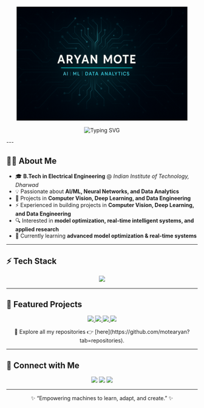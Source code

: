 <!-- Main GIF Banner -->
<p align="center">
  <img src="https://raw.githubusercontent.com/motearyan/motearyan/main/assets/image1.png" 
       alt="AI Banner" 
       style="width:100%; height:auto; max-height:300px; object-fit:contain;" />
</p>


<!-- Typing Intro Banner -->
<p align="center">
  <img src="https://readme-typing-svg.herokuapp.com?font=Fira+Code&weight=500&size=28&pause=1000&color=00C2FF&center=true&vCenter=true&width=700&lines=Hi+%F0%9F%91%8B,+I'm+Aryan+Mote%3BB.Tech+in+Electrical+Engineering%3BIIT+Dharwad%3BAI+%7C+ML+%7C+Data+Analytics%3BEngineer+%7C+Innovator+%7C+Problem+Solver" alt="Typing SVG" />
</p>
---

## 👨‍🎓 About Me  

- 🎓 **B.Tech in Electrical Engineering** @ *Indian Institute of Technology, Dharwad*  
- 💡 Passionate about **AI/ML, Neural Networks, and Data Analytics**  
- 🚀 Projects in **Computer Vision, Deep Learning, and Data Engineering**  
- ⚡ Experienced in building projects in **Computer Vision, Deep Learning, and Data Engineering**  
- 🔍 Interested in **model optimization, real-time intelligent systems, and applied research**  
- 🌱 Currently learning **advanced model optimization & real-time systems**  

---

## ⚡ Tech Stack  

<p align="center">
  <img src="https://skillicons.dev/icons?i=python,cpp,tensorflow,pytorch,sklearn,r,mysql,git,github,linux,aws,gcp,azure,html,css,js,react&theme=dark" />
</p>

---

## 🚀 Featured Projects  

<p align="center">
  <a href="https://github.com/motearyan/Thermal-Image-Super-Resolution">
    <img src="https://github-readme-stats.vercel.app/api/pin/?username=motearyan&repo=Thermal-Image-Super-Resolution&theme=tokyonight&hide_border=true&border_radius=15" />
  </a>
  <a href="https://github.com/motearyan/Flood_detection">
    <img src="https://github-readme-stats.vercel.app/api/pin/?username=motearyan&repo=Flood_detection&theme=tokyonight&hide_border=true&border_radius=15" />
  </a>
  <a href="https://github.com/motearyan/Lip-Reading-for-Speech-to-Text-Conversion">
    <img src="https://github-readme-stats.vercel.app/api/pin/?username=motearyan&repo=Lip-Reading-for-Speech-to-Text-Conversion&theme=tokyonight&hide_border=true&border_radius=15" />
  </a>
   <a href="https://github.com/motearyan/Databricks-End-to-End-Project">
    <img src="https://github-readme-stats.vercel.app/api/pin/?username=motearyan&repo=Databricks-End-to-End-Project&theme=tokyonight&hide_border=true&border_radius=15" />
  </a>
</p>

<p align="center">
  🔗 Explore all my repositories 👉 [here](https://github.com/motearyan?tab=repositories).
</p>

---


## 🤝 Connect with Me  

<p align="center">
  <a href="mailto:motearyan0@gmail.com"><img src="https://img.shields.io/badge/Email-D14836?style=for-the-badge&logo=gmail&logoColor=white"></a>
  <a href="https://www.linkedin.com/in/aryan-mote"><img src="https://img.shields.io/badge/LinkedIn-0A66C2?style=for-the-badge&logo=linkedin&logoColor=white"></a>
  <a href="https://codolio.com/profile/aryannm">
  <img src="https://img.shields.io/badge/Codolio-101010?style=for-the-badge&logo=codio&logoColor=white">
</a>
</p>

---

<p align="center">✨ “Empowering machines to learn, adapt, and create.” ✨</p>
